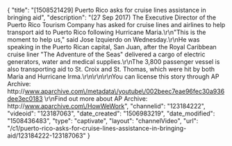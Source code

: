 {
    "title": "[1508521429] Puerto Rico asks for cruise lines assistance in bringing aid",
    "description": "(27 Sep 2017) The Executive Director of the Puerto Rico Tourism Company has asked for cruise lines and airlines to help transport aid to Puerto Rico following Hurricane Maria.\r\n\"This is the moment to help us,\" said Jose Izquierdo on Wednesday.\r\nHe was speaking in the Puerto Rican capital, San Juan, after the Royal Caribbean cruise liner \"The Adventure of the Seas\" delivered a cargo of electric generators, water and medical supplies.\r\nThe 3,800 passenger vessel is also transporting aid to St. Croix and St. Thomas, which were hit by both Maria and Hurricane Irma.\r\n\r\n\r\nYou can license this story through AP Archive: http:\/\/www.aparchive.com\/metadata\/youtube\/002beec7eae96fec30a936dee3ec0183 \r\nFind out more about AP Archive: http:\/\/www.aparchive.com\/HowWeWork",
    "channelid": "123184222",
    "videoid": "123187063",
    "date_created": "1506983219",
    "date_modified": "1508436483",
    "type": "captivate",
    "layout": "channelVideo",
    "url": "\/c1\/puerto-rico-asks-for-cruise-lines-assistance-in-bringing-aid\/123184222-123187063"
}